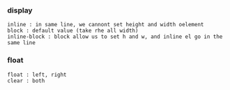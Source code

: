 ###  display
    inline : in same line, we cannont set height and width oelement
    block : default value (take rhe all width)
    inline-block : block allow us to set h and w, and inline el go in the same line
    
### float
    float : left, right
    clear : both

